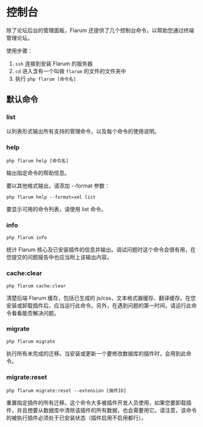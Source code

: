 <template>
  <outdated-zh class="blue"></outdated-zh>
</template>

# 控制台

除了论坛后台的管理面板，Flarum 还提供了几个控制台命令，以帮助您通过终端管理论坛。

使用步骤：

1. `ssh` 连接到安装 Flarum 的服务器
2. `cd` 进入含有一个叫做 `flarum` 的文件的文件夹中
3. 执行 `php flarum [命令名]`

## 默认命令

### list

以列表形式输出所有支持的管理命令，以及每个命令的使用说明。

### help

`php flarum help [命令名]`

输出指定命令的帮助信息。

要以其他格式输出，请添加 --format 参数：

`php flarum help --format=xml list`

要显示可用的命令列表，请使用 list 命令。

### info

`php flarum info`

统计 Flarum 核心及已安装插件的信息并输出。调试问题时这个命令会很有用，在您提交的问题报告中也应当附上该输出内容。

### cache:clear

`php flarum cache:clear`

清楚后端 Flarum 缓存，包括已生成的 js/css，文本格式器缓存、翻译缓存。在您安装或卸载插件后，应当运行此命令。另外，在遇到问题的第一时间，请运行此命令看看能否解决问题。

### migrate

`php flarum migrate`

执行所有未完成的迁移。当安装或更新一个要修改数据库的插件时，会用到此命令。

### migrate:reset

`php flarum migrate:reset --extension [插件ID]`

重置指定插件的所有迁移。这个命令大多被插件开发人员使用，如果您要卸载插件，并且想要从数据库中清除该插件的所有数据，也会需要用它。请注意，该命令的被执行插件必须处于已安装状态（插件启用不启用都行）。
